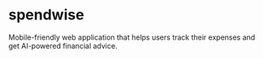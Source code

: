 
# spendwise
Mobile-friendly web application that helps users track their expenses and get AI-powered financial advice.